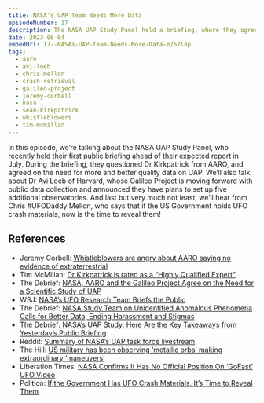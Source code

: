 ```yaml
---
title: NASA’s UAP Team Needs More Data
episodeNumber: 17
description: The NASA UAP Study Panel held a briefing, where they agreed with Avi Loeb and Sean Kirkpatrick that we need more and better UFO data.
date: 2023-06-04
embedUrl: 17--NASAs-UAP-Team-Needs-More-Data-e257l8p
tags:
  - aaro
  - avi-loeb
  - chris-mellon
  - crash-retrieval
  - galileo-project
  - jeremy-corbell
  - nasa
  - sean-kirkpatrick
  - whistleblowers
  - tim-mcmillan
---
```


In this episode, we’re talking about the NASA UAP Study Panel, who recently held their first public briefing ahead of their expected report in July. During the briefing, they questioned Dr Kirkpatrick from AARO, and agreed on the need for more and better quality data on UAP. We’ll also talk about Dr Avi Loeb of Harvard, whose Galileo Project is moving forward with public data collection and announced they have plans to set up five additional observatories. And last but very much not least, we’ll hear from Chris #UFODaddy Mellon, who says that if the US Government holds UFO crash materials, now is the time to reveal them!

## References

- Jeremy Corbell: [⁠Whistleblowers are angry about AARO saying no evidence of extraterrestrial⁠](https://twitter.com/TheUfoJoe/status/1662199702782382081)
- Tim McMillan: [⁠Dr Kirkpatrick is rated as a “Highly Qualified Expert”⁠](https://twitter.com/LtTimMcMillan/status/1664383272875376641?s=20)
- The Debrief: [⁠NASA, AARO and the Galileo Project Agree on the Need for a Scientific Study of UAP⁠](https://thedebrief.org/nasa-aaro-and-the-galileo-project-agree-on-the-need-for-a-scientific-study-of-uap/)
- WSJ: [⁠NASA’s UFO Research Team Briefs the Public⁠](https://www.msn.com/en-us/news/technology/nasas-ufo-research-team-briefs-the-public/ar-AA1bVs72)
- The Debrief: [⁠NASA Study Team on Unidentified Anomalous Phenomena Calls for Better Data, Ending Harassment and Stigmas⁠](https://thedebrief.org/nasa-study-team-on-unidentified-anomalous-phenomena-calls-for-better-data-ending-harassment-and-stigmas/)
- The Debrief: [⁠NASA’s UAP Study: Here Are the Key Takeaways from Yesterday’s Public Briefing⁠](https://thedebrief.org/nasas-uap-study-here-are-the-key-takeaways-from-yesterdays-public-briefing/)
- Reddit: [⁠Summary of NASA’s UAP task force livestream⁠](https://www.reddit.com/r/UFOs/comments/13wq30m/summary_of_nasas_uap_task_force_livestream_may_31/)
- The Hill: [⁠US military has been observing ‘metallic orbs’ making extraordinary ‘maneuvers’⁠](https://thehill.com/opinion/national-security/4030026-us-military-has-been-observing-metallic-orbs-making-extraordinary-maneuvers/)
- Liberation Times: [⁠NASA Confirms It Has No Official Position On ‘GoFast’ UFO Video⁠](https://www.liberationtimes.com/home/nasa-confirms-it-has-no-official-position-on-gofast-ufo-video)
- Politico: [⁠If the Government Has UFO Crash Materials, It’s Time to Reveal Them](https://www.politico.com/news/magazine/2023/06/03/ufo-crash-materials-intelligence-00100077)
